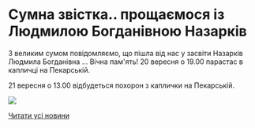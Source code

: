 # Сумна звістка.. прощаємося із Людмилою Богданівною Назарків

З великим сумом повідомляємо, що пішла від нас у засвіти Назарків Людмила Богданівна ...
Вічна пам'ять!
20 вересня о 19.00 парастас в капличці на Пекарській.

21 вересня о 13.00 відбудеться похорон з каплички на Пекарській.


![](/images/blog/сумна-звістка-прощаємося-із-людмилою-богданівною/людмила-богд.jpg)


[Читати усі новини](/news)

